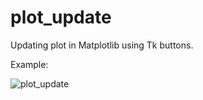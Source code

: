 # plot_update

Updating plot in Matplotlib using Tk buttons.

Example: 

![plot_update](https://i.stack.imgur.com/mtEho.gif)
